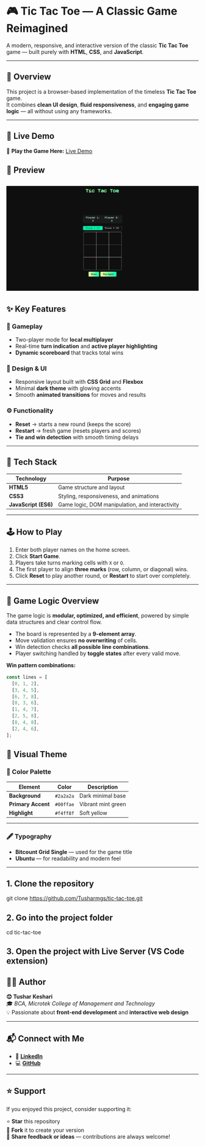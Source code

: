 # 🎮 Tic Tac Toe — A Classic Game Reimagined

A modern, responsive, and interactive version of the classic **Tic Tac Toe** game — built purely with **HTML**, **CSS**, and **JavaScript**.

---

## 🏁 Overview

This project is a browser-based implementation of the timeless **Tic Tac Toe** game.  
It combines **clean UI design**, **fluid responsiveness**, and **engaging game logic** — all without using any frameworks.

---

## 🚀 Live Demo

🔗 **Play the Game Here:** [Live Demo](https://tic-tac-toe-product.netlify.app/)  

## 📸 Preview

![Tic Tac Toe Preview](assets/preview.png)
---

## ✨ Key Features

### 🎯 Gameplay
- Two-player mode for **local multiplayer**  
- Real-time **turn indication** and **active player highlighting**  
- **Dynamic scoreboard** that tracks total wins  

### 🎨 Design & UI
- Responsive layout built with **CSS Grid** and **Flexbox**  
- Minimal **dark theme** with glowing accents  
- Smooth **animated transitions** for moves and results  

### ⚙️ Functionality
- **Reset** → starts a new round (keeps the score)  
- **Restart** → fresh game (resets players and scores)  
- **Tie and win detection** with smooth timing delays  

---

## 🧩 Tech Stack

| Technology | Purpose |
|-------------|----------|
| **HTML5** | Game structure and layout |
| **CSS3** | Styling, responsiveness, and animations |
| **JavaScript (ES6)** | Game logic, DOM manipulation, and interactivity |

---

## 🕹️ How to Play

1. Enter both player names on the home screen.  
2. Click **Start Game**.  
3. Players take turns marking cells with `X` or `O`.  
4. The first player to align **three marks** (row, column, or diagonal) wins.  
5. Click **Reset** to play another round, or **Restart** to start over completely.  

---

## 🧠 Game Logic Overview

The game logic is **modular, optimized, and efficient**, powered by simple data structures and clear control flow.

- The board is represented by a **9-element array**.  
- Move validation ensures **no overwriting** of cells.  
- Win detection checks **all possible line combinations**.  
- Player switching handled by **toggle states** after every valid move.  

**Win pattern combinations:**

```js
const lines = [
  [0, 1, 2],
  [3, 4, 5],
  [6, 7, 8],
  [0, 3, 6],
  [1, 4, 7],
  [2, 5, 8],
  [0, 4, 8],
  [2, 4, 6],
];
```
## 💅 Visual Theme
### 🎨 Color Palette

| Element | Color | Description |
|----------|--------|-------------|
| **Background** | `#2a2a2a` | Dark minimal base |
| **Primary Accent** | `#00ffae` | Vibrant mint green |
| **Highlight** | `#f4ff8f` | Soft yellow |

---

### 🖋️ Typography

- **Bitcount Grid Single** — used for the game title  
- **Ubuntu** — for readability and modern feel  

---

## 1. Clone the repository
git clone https://github.com/Tusharmgs/tic-tac-toe.git

## 2. Go into the project folder
cd tic-tac-toe

## 3. Open the project with Live Server (VS Code extension)

## 🧑‍💻 Author

**😊 Tushar Keshari**  
🎓 *BCA, Microtek College of Management and Technology*  
💡 Passionate about **front-end development** and **interactive web design**

---

## 📬 Connect with Me

- 🔗 [**LinkedIn**](https://www.linkedin.com/in/tushar-keshar-mgs)  
- 💻 [**GitHub**](https://github.com/Tusharmgs)

---

## ⭐ Support

If you enjoyed this project, consider supporting it:

⭐ **Star** this repository  
🍴 **Fork** it to create your version  
💬 **Share feedback or ideas** — contributions are always welcome!

